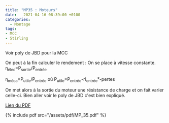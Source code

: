 ```yaml
---
title: "MP35 : Moteurs"
date:   2021-04-16 08:39:00 +0100
categories:
  - Montage
tags:
- MCC
- Stirling
---
```

Voir poly de JBD pour la MCC

On peut à la fin calculer le rendement :
On se place à vitesse constante.
&eta;<sub>élec</sub>=P<sub>sortie</sub>/P<sub>entrée</sub>

&eta;<sub>méca</sub>=P<sub>utile</sub>/P<sub>entrée</sub>
où P<sub>utile</sub>=P<sub>entrée</sub>-rI<sub>entrée</sub>²-pertes

On met alors à la sortie du moteur une résistance de charge et on fait varier celle-ci.
Bien aller voir le poly de JBD c'est bien expliqué.


[Lien du PDF](/assets/pdf/MP_35.pdf)

{% include pdf src="/assets/pdf/MP_35.pdf" %}
